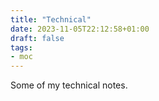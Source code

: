```yaml
---
title: "Technical"
date: 2023-11-05T22:12:58+01:00
draft: false
tags:
- moc
---
```


Some of my technical notes.
